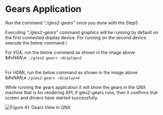 # Gears Application

Run the command _“./gles2-gears”_ once you done with the Step5.

Executing _“./gles2-gears”_ command graphics will be running by default on the first connected display device. For running on the second device execute the below command.\


For VGA, run the below command as shown in the image above\
&#xNAN;_`# ./gles2-gears –display=2`_

\
For HDMI, run the below command as shown in the image above\
&#xNAN;_`#./gles2-gears –display=4`_

While running the gears application it will show the gears in the QNX machine that is for rendering API; if gles2-gears runs, then it confirms that screen and drivers have started successfully.

![Figure 41: Gears View in QNX](broken-reference)
